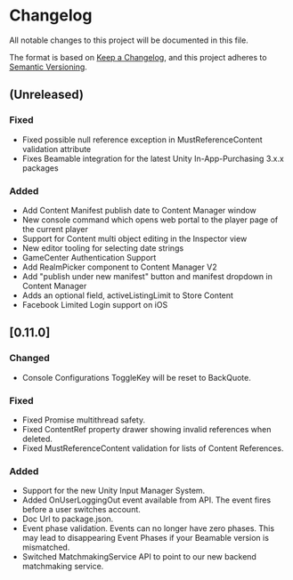 # Changelog
All notable changes to this project will be documented in this file.

The format is based on [Keep a Changelog](https://keepachangelog.com/en/1.0.0/),
and this project adheres to [Semantic Versioning](https://semver.org/spec/v2.0.0.html).

## (Unreleased)
### Fixed
- Fixed possible null reference exception in MustReferenceContent validation attribute
- Fixes Beamable integration for the latest Unity In-App-Purchasing 3.x.x packages

### Added
- Add Content Manifest publish date to Content Manager window
- New console command which opens web portal to the player page of the current player 
- Support for Content multi object editing in the Inspector view
- New editor tooling for selecting date strings
- GameCenter Authentication Support
- Add RealmPicker component to Content Manager V2
- Add "publish under new manifest" button and manifest dropdown in Content Manager
- Adds an optional field, activeListingLimit to Store Content
- Facebook Limited Login support on iOS 

## [0.11.0]
### Changed
- Console Configurations ToggleKey will be reset to BackQuote.

### Fixed
- Fixed Promise multithread safety.
- Fixed ContentRef property drawer showing invalid references when deleted.
- Fixed MustReferenceContent validation  for lists of Content References.

### Added
- Support for the new Unity Input Manager System.
- Added OnUserLoggingOut event available from API. The event fires before a user switches account.
- Doc Url to package.json.
- Event phase validation. Events can no longer have zero phases. This may lead to disappearing Event Phases if your Beamable version is mismatched.
- Switched MatchmakingService API to point to our new backend matchmaking service.